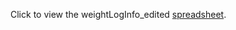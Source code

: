 Click to view the weightLogInfo_edited [spreadsheet](https://docs.google.com/spreadsheets/d/1axSazps2sx4H39sxS-v8ibgF8UnucPVh5wYY2hLSb90/edit?usp=sharing).
